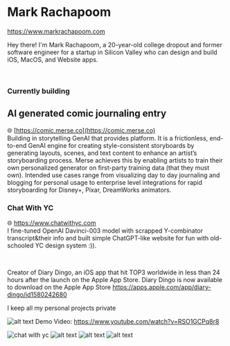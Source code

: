 # Mark Rachapoom

https://www.markrachapoom.com

Hey there! I'm Mark Rachapoom, a 20-year-old college dropout and former software engineer for a startup in Silicon Valley who can design and build iOS, MacOS, and Website apps. 

<br/>

### Currently building
## AI generated comic journaling entry
🌐 [https://comic.merse.co](https://comic.merse.co)<br/>
Building in storytelling GenAI that provides platform. It is a frictionless, end-to-end GenAI engine for creating style-consistent storyboards by generating layouts, scenes, and text content to enhance an artist’s storyboarding process. Merse achieves this by enabling artists to train their own personalized generator on first-party training data (that they must own). Intended use cases range from visualizing day to day journaling and blogging for personal usage to enterprise level integrations for rapid storyboarding for Disney+, Pixar, DreamWorks animators.

### Chat With YC
🌐 https://www.chatwithyc.com<br/>
I fine-tuned OpenAI Davinci-003 model with scrapped Y-combinator transcript&their info and built simple ChatGPT-like website for fun with old-schooled YC design system :)).

<br/>


Creator of Diary Dingo, an iOS app that hit TOP3 worldwide in less than 24 hours after the launch on the Apple App Store.
Diary Dingo is now available to download on the Apple App Store
https://apps.apple.com/app/diary-dingo/id1580242680


I keep all my personal projects private

<!-- ![alt text](https://file.notion.so/f/s/d327a7ca-c729-4519-b3cb-7f1d5bca0212/Untitled.png?id=6b4c9e26-bcfe-4e03-93cb-17a4eb6dae9c&table=block&spaceId=19ff3521-9b85-44f6-b053-2c287c1bd7bd&expirationTimestamp=1681217504163&signature=Cao3MuBQdg0PMzigyq6ZlsH2ZL50Did0LxttfU1oP3s&downloadName=Untitled.png) -->

![alt text](https://github.com/markrachapoom/markrachapoom/blob/main/resources/comic-landing-screenshot.png?raw=true)
Demo Video: https://www.youtube.com/watch?v=RSO1GCPq8r8

![chat with yc](https://github.com/markrachapoom/markrachapoom/blob/main/resources/chatwithyc-screenshot.png?raw=true)
![alt text](https://pbs.twimg.com/profile_banners/1466847815905136641/1678186160/1500x500)
![alt text](https://pbs.twimg.com/media/E_51M0XUUBghc5y?format=jpg&name=4096x4096)
![alt text](https://polywork-production.imgix.net/jcj97s3zhzk4363mx9oceuxm1fyr?ixlib=rails-4.2.0&w=4096&auto=format&dpr=1&q=75)
